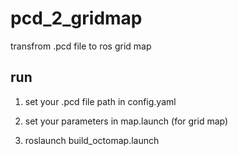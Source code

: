 # pcd_2_gridmap
transfrom .pcd file to ros grid map 

## run

1. set your .pcd file path in config.yaml

2. set your parameters in map.launch (for grid map)

2. roslaunch build_octomap.launch

